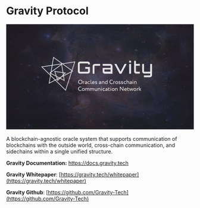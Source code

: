 # Gravity Protocol

![](.gitbook/assets/image%20%284%29.png)

A blockchain-agnostic oracle system that supports communication of blockchains with the outside world, cross-chain communication, and sidechains within a single unified structure.

**Gravity Documentation:** [https://docs.gravity.tech ](https://docs.gravity.tech/)

**Gravity Whitepaper**: [https://gravity.tech/whitepaper](https://gravity.tech/whitepaper)

**Gravity Github**: [https://github.com/Gravity-Tech](https://github.com/Gravity-Tech)

